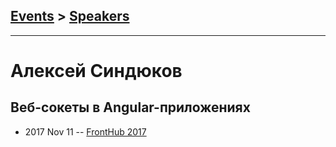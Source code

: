 ## [Events](../README.md) > [Speakers](../speakers.md)
---

# Алексей Синдюков

## Веб-сокеты в Angular-приложениях
- 2017 Nov 11 -- [FrontHub 2017](https://www.youtube.com/watch?v=axuDqqqstf4)    
